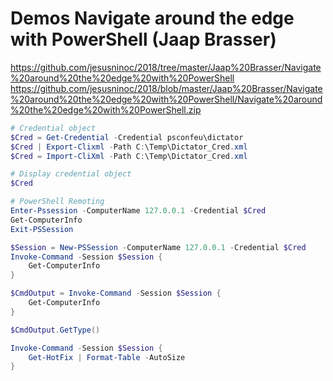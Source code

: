 # Demos Navigate around the edge with PowerShell (Jaap Brasser)
https://github.com/jesusninoc/2018/tree/master/Jaap%20Brasser/Navigate%20around%20the%20edge%20with%20PowerShell
https://github.com/jesusninoc/2018/blob/master/Jaap%20Brasser/Navigate%20around%20the%20edge%20with%20PowerShell/Navigate%20around%20the%20edge%20with%20PowerShell.zip

```PowerShell
# Credential object
$Cred = Get-Credential -Credential psconfeu\dictator
$Cred | Export-Clixml -Path C:\Temp\Dictator_Cred.xml
$Cred = Import-CliXml -Path C:\Temp\Dictator_Cred.xml

# Display credential object
$Cred

# PowerShell Remoting
Enter-Pssession -ComputerName 127.0.0.1 -Credential $Cred
Get-ComputerInfo
Exit-PSSession

$Session = New-PSSession -ComputerName 127.0.0.1 -Credential $Cred
Invoke-Command -Session $Session {
    Get-ComputerInfo
}

$CmdOutput = Invoke-Command -Session $Session {
    Get-ComputerInfo
}

$CmdOutput.GetType()

Invoke-Command -Session $Session {
    Get-HotFix | Format-Table -AutoSize
}
```
